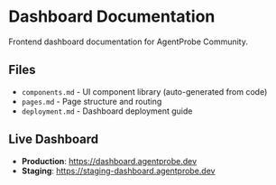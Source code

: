 # Dashboard Documentation  

Frontend dashboard documentation for AgentProbe Community.

## Files

- `components.md` - UI component library (auto-generated from code)
- `pages.md` - Page structure and routing
- `deployment.md` - Dashboard deployment guide

## Live Dashboard

- **Production**: https://dashboard.agentprobe.dev
- **Staging**: https://staging-dashboard.agentprobe.dev